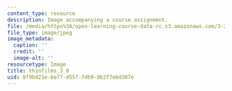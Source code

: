 ```yaml
---
content_type: resource
description: Image accompanying a course assignment.
file: /media/https%3A/open-learning-course-data-rc.s3.amazonaws.com/3-22-mechanical-behavior-of-materials-spring-2008/8f9bd21ebe77d557fdb98b2f7ebd307e_thinfilms_3_8.jpg
file_type: image/jpeg
image_metadata:
  caption: ''
  credit: ''
  image-alt: ''
resourcetype: Image
title: thinfilms_3_8
uid: 8f9bd21e-be77-d557-fdb9-8b2f7ebd307e
---
```

